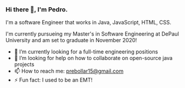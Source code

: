 ### Hi there 👋, I'm Pedro.  

I'm a software Engineer that works in Java, JavaScript, HTML, CSS.

I'm currently pursueing my Master's in Software Engineering at DePaul University and am set to graduate in November 2020!

- 🔭 I’m currently looking for a full-time engineering positions
- 🤔 I’m looking for help on how to collaborate on open-source java projects
- 📫 How to reach me: prebollar15@gmail.com
- ⚡ Fun fact: I used to be an EMT!

